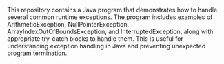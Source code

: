 This repository contains a Java program that demonstrates how to handle several common runtime exceptions. The program includes examples of ArithmeticException, NullPointerException, ArrayIndexOutOfBoundsException, and InterruptedException, along with appropriate try-catch blocks to handle them.  This is useful for understanding exception handling in Java and preventing unexpected program termination.